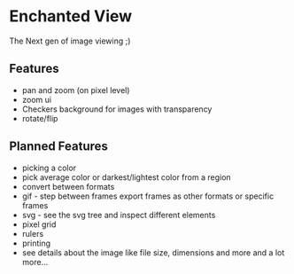 # Enchanted View
The Next gen of image viewing ;)

## Features
- pan and zoom (on pixel level)
- zoom ui
- Checkers background for images with transparency
- rotate/flip

## Planned Features
- picking a color
- pick average color or darkest/lightest color from a region
- convert between formats
- gif - step between frames export frames as other formats or specific frames
- svg - see the svg tree and inspect different elements
- pixel grid
- rulers
- printing
- see details about the image like file size, dimensions and more
and a lot more...